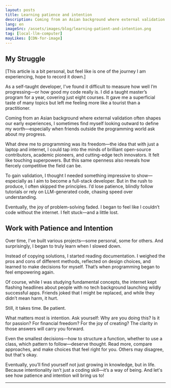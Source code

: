 ```yaml
---
layout: posts
title: Learning patience and intention
description: Coming from an Asian background where external validation often shapes our early experiences, I sometimes find myself looking outward to define my worth—especially when friends outside the programming world ask about my progress.
lang: en
imageSrc: /assets/images/blog/learning-patient-and-intention.png
tag: [local-llm-computer]
mayLikes: [CDN-for-image]
---
```


## **My Struggle**

[This article is a bit personal, but feel like is one of the journey I am experiencing, hope to record it down.]

As a self-taught developer, I've found it difficult to measure how well I’m progressing—or how good my code really is. I did a taught master’s program for a year, covering just eight courses. It gave me a superficial taste of many topics but left me feeling more like a tourist than a practitioner.

Coming from an Asian background where external validation often shapes our early experiences, I sometimes find myself looking outward to define my worth—especially when friends outside the programming world ask about my progress.

What drew me to programming was its freedom—the idea that with just a laptop and internet, I could tap into the minds of brilliant open-source contributors, academic pioneers, and cutting-edge tech innovators. It felt like touching superpowers. But this same openness also reveals how fiercely competitive the field can be.

To gain validation, I thought I needed something impressive to show—especially as I aim to become a full-stack developer. But in the rush to produce, I often skipped the principles. I’d lose patience, blindly follow tutorials or rely on LLM-generated code, chasing speed over understanding.

Eventually, the joy of problem-solving faded. I began to feel like I couldn’t code without the internet. I felt stuck—and a little lost.

## **Work with Patience and Intention**

Over time, I’ve built various projects—some personal, some for others. And surprisingly, I began to truly learn when I slowed down.

Instead of copying solutions, I started reading documentation. I weighed the pros and cons of different methods, reflected on design choices, and learned to make decisions for myself. That’s when programming began to feel empowering again.

Of course, while I was studying fundamental concepts, the internet kept flashing headlines about people with no tech background launching wildly successful apps. Friends joked that I might be replaced, and while they didn’t mean harm, it hurt.

Still, it takes time. Be patient.

What matters most is intention. Ask yourself: Why are you doing this? Is it for passion? For financial freedom? For the joy of creating? The clarity in those answers will carry you forward.

Even the smallest decisions—how to structure a function, whether to use a class, which pattern to follow—deserve thought. Read more, compare approaches, and make choices that feel right for you. Others may disagree, but that's okay.

Eventually, you’ll find yourself not just growing in knowledge, but in life. Because intentionality isn’t just a coding skill—it’s a way of being. And let's see how patience and intention will bring us to!

---